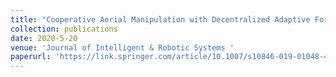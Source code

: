 ```yaml
---
title: "Cooperative Aerial Manipulation with Decentralized Adaptive Force-Consensus Control."
collection: publications
date: 2020-5-20
venue: 'Journal of Intelligent & Robotic Systems '
paperurl: 'https://link.springer.com/article/10.1007/s10846-019-01048-4'
---
```


